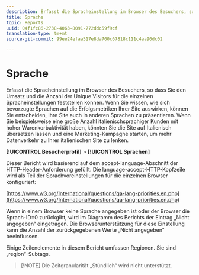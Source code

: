 ```yaml
---
description: Erfasst die Spracheinstellung im Browser des Besuchers, so dass Sie den Umsatz und die Anzahl der Unique Visitors für die einzelnen Spracheinstellungen feststellen können. Wenn Sie wissen, wie sich bevorzugte Sprachen auf die Erfolgsmetriken Ihrer Site auswirken, können Sie entscheiden, Ihre Site auch in anderen Sprachen zu präsentieren. Wenn Sie beispielsweise eine große Anzahl italienischsprachiger Kunden mit hoher Warenkorbaktivität haben, könnten Sie die Site auf Italienisch übersetzen lassen und eine Marketing-Kampagne starten, um mehr Datenverkehr zu Ihrer italienischen Site zu lenken.
title: Sprache
topic: Reports
uuid: 04f1fc86-2738-4063-8091-772ddc59f9cf
translation-type: tm+mt
source-git-commit: 99ee24efaa517e8da700c67818c111c4aa90dc02

---
```



# Sprache

Erfasst die Spracheinstellung im Browser des Besuchers, so dass Sie den Umsatz und die Anzahl der Unique Visitors für die einzelnen Spracheinstellungen feststellen können. Wenn Sie wissen, wie sich bevorzugte Sprachen auf die Erfolgsmetriken Ihrer Site auswirken, können Sie entscheiden, Ihre Site auch in anderen Sprachen zu präsentieren. Wenn Sie beispielsweise eine große Anzahl italienischsprachiger Kunden mit hoher Warenkorbaktivität haben, könnten Sie die Site auf Italienisch übersetzen lassen und eine Marketing-Kampagne starten, um mehr Datenverkehr zu Ihrer italienischen Site zu lenken.

**[!UICONTROL Besucherprofil]** &gt; **[!UICONTROL Sprachen]**

Dieser Bericht wird basierend auf dem accept-language-Abschnitt der HTTP-Header-Anforderung gefüllt. Die language-accept-HTTP-Kopfzeile wird als Teil der Sprachvoreinstellungen für die einzelnen Browser konfiguriert:

[https://www.w3.org/International/questions/qa-lang-priorities.en.php](https://www.w3.org/International/questions/qa-lang-priorities.en.php)

Wenn in einem Browser keine Sprache angegeben ist oder der Browser die Sprach-ID=0 zurückgibt, wird im Diagramm des Berichts der Eintrag „Nicht angegeben“ eingetragen. Die Browserunterstützung für diese Einstellung kann die Anzahl der zurückgegebenen Werte „Nicht angegeben“ beeinflussen.

Einige Zeilenelemente in diesem Bericht umfassen Regionen. Sie sind „region“-Subtags.

> [!NOTE] Die Zeitgranularität „Stündlich“ wird nicht unterstützt.

